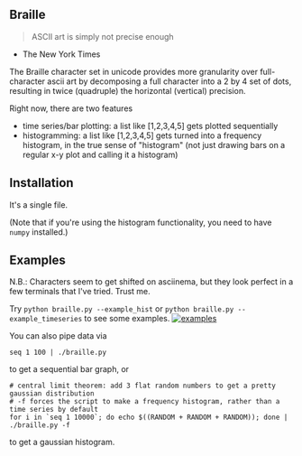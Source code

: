 ## Braille

> ASCII art is simply not precise enough
- The New York Times

The Braille character set in unicode provides more granularity over full-character ascii art
by decomposing a full character into a 2 by 4 set of dots, resulting in twice (quadruple) the 
horizontal (vertical) precision.

Right now, there are two features
* time series/bar plotting: a list like [1,2,3,4,5] gets plotted sequentially
* histogramming: a list like [1,2,3,4,5] gets turned into a frequency histogram, in the true sense of "histogram" (not just drawing bars on a regular x-y plot and calling it a histogram)

## Installation

It's a single file.

(Note that if you're using the histogram functionality, you need to have `numpy` installed.)

## Examples

N.B.: Characters seem to get shifted on asciinema, but they look perfect in a few terminals that I've tried. Trust me.

Try `python braille.py --example_hist` or `python braille.py --example_timeseries` to see some examples.
[![examples](https://asciinema.org/a/PfyL2Lq5BRZhOxQgQVu0PSxDR.png)](https://asciinema.org/a/PfyL2Lq5BRZhOxQgQVu0PSxDR?autoplay=1)

You can also pipe data via
```
seq 1 100 | ./braille.py
```
to get a sequential bar graph, or 
```
# central limit theorem: add 3 flat random numbers to get a pretty gaussian distribution
# -f forces the script to make a frequency histogram, rather than a time series by default
for i in `seq 1 10000`; do echo $((RANDOM + RANDOM + RANDOM)); done | ./braille.py -f
```
to get a gaussian histogram.
